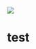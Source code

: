 ![](https://user-images.githubusercontent.com/30164980/44888677-0085a380-ad05-11e8-895b-fc5058079d49.png)
# test
